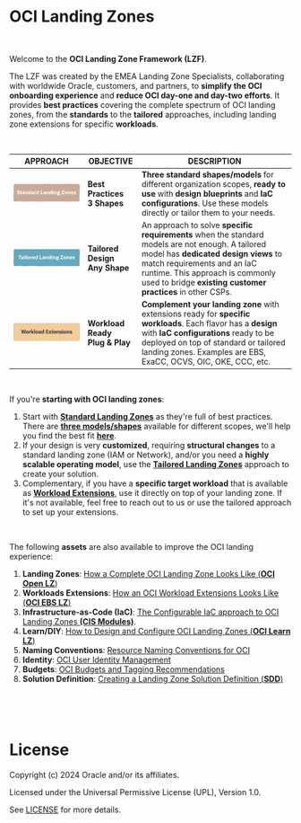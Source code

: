 # **OCI Landing Zones**

&nbsp; 


Welcome to the **OCI Landing Zone Framework (LZF)**.

The LZF was created by the EMEA Landing Zone Specialists, collaborating with worldwide Oracle, customers, and partners, to **simplify the OCI onboarding experience** and **reduce OCI day-one and day-two efforts**. It provides **best practices** covering the complete spectrum of OCI landing zones, from the **standards** to the **tailored** approaches, including landing zone extensions for specific **workloads**.

&nbsp; 


| APPROACH  |  OBJECTIVE | DESCRIPTION | 
|---|---|---|
| <a href="/landing-zones/standard_landing_zones/readme.md"><img src="images/slz.jpg" alt= “” width="500" height=""></a>  | **Best Practices</br>3 Shapes** | **Three standard shapes/models** for different organization scopes, **ready to use** with **design blueprints** and  **IaC configurations**. Use these models directly or tailor them to your needs.  | 
| <a href="tailored_landing_zones/readme.md" ><img src="images/tlz.jpg" alt= “” width="500" height=""> </a>  | **Tailored Design </br> Any Shape** | An approach to solve **specific requirements** when the standard models are not enough. A tailored model has **dedicated design views** to match requirements and an IaC runtime. This approach is commonly used to bridge **existing customer practices** in other CSPs. |  
| <a href="workload_extensions/readme.md" ><img src="images/wext.jpg" alt= “” width="500" height=""> </a>  | **Workload Ready</br>Plug & Play** | **Complement your landing zone** with extensions ready for **specific workloads**. Each flavor has a **design** with **IaC configurations** ready to be deployed on top of standard or tailored landing zones. Examples are EBS, ExaCC, OCVS, OIC, OKE, CCC, etc. |  

&nbsp; 


If you're **starting with OCI landing zones**:
1. Start with [**Standard Landing Zones**](/landing-zones/standard_landing_zones/readme.md) as they're full of best practices. There are [**three models/shapes**](/landing-zones/standard_landing_zones/readme.md#2-what-are-the-models-available) available for different scopes, we'll help you find the best fit [**here**](/landing-zones/standard_landing_zones/readme.md#3-decide-on-the-model-to-use).
2. If your design is very **customized**, requiring **structural changes** to a standard landing zone (IAM or Network), and/or you need a **highly scalable operating model**, use the [**Tailored Landing Zones**](/landing-zones/tailored_landing_zones/readme.md) approach to create your solution.
3. Complementary, if you have a **specific target workload** that is available as [**Workload Extensions**](/landing-zones/workload_extensions/readme.md), use it directly on top of your landing zone. If it's not available, feel free to reach out to us or use the tailored approach to set up your extensions.


&nbsp; 

The following **assets** are also available to improve the OCI landing experience:
1. **Landing Zones**: [How a Complete OCI Landing Zone Looks Like (**OCI Open LZ**)](https://github.com/oracle-quickstart/terraform-oci-open-lz/tree/master/design)
2. **Workloads Extensions**: [How an OCI Workload Extensions Looks Like (**OCI EBS LZ**)](https://github.com/oracle-quickstart/terraform-oci-open-lz/tree/master/examples/oci-ebs-lz)
3. **Infrastructure-as-Code (IaC)**: [The Configurable IaC approach to OCI Landing Zones **(CIS Modules)**](/landing-zones/commons/oci_landingzones_iac.md).
4. **Learn/DIY**: [How to Design and Configure OCI Landing Zones (**OCI Learn LZ**)](https://github.com/oracle-quickstart/terraform-oci-open-lz/tree/master/examples/oci-learn-lz)
5. **Naming Conventions**: [Resource Naming Conventions for OCI](/landing-zones/commons/resource_naming_conventions.md)
6. **Identity**: [OCI User Identity Management](/landing-zones/commons/user_identity_management.md)
7. **Budgets**: [OCI Budgets and Tagging Recommendations](/landing-zones/commons/budgets_and_tagging.md)
8. **Solution Definition**: [Creating a Landing Zone Solution Definition (**SDD**)](/landing-zones/commons/lz_solution_definition.md)


&nbsp; 

&nbsp; 




# License

Copyright (c) 2024 Oracle and/or its affiliates.

Licensed under the Universal Permissive License (UPL), Version 1.0.

See [LICENSE](https://github.com/oracle-devrel/technology-engineering/blob/main/LICENSE) for more details.
